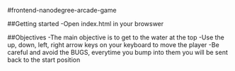 #frontend-nanodegree-arcade-game

##Getting started
-Open index.html in your browswer

##Objectives
-The main objective is to get to the water at the top
-Use the up, down, left, right arrow keys on your keyboard to move the player
-Be careful and avoid the BUGS, everytime you bump into them you will be sent back to the start position

